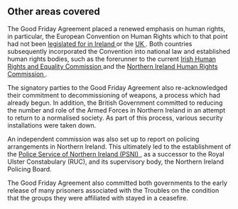 ##  Other areas covered

The Good Friday Agreement placed a renewed emphasis on human rights, in
particular, the European Convention on Human Rights which to that point had
not been [ legislated for in Ireland
](http://www.irishstatutebook.ie/eli/2003/act/20/enacted/en/print.html) or the
[ UK ](https://www.legislation.gov.uk/ukpga/1998/42/contents) . Both countries
subsequently incorporated the Convention into national law and established
human rights bodies, such as the forerunner to the current [ Irish Human
Rights and Equality Commission ](https://www.ihrec.ie/) and the [ Northern
Ireland Human Rights Commission ](http://www.nihrc.org/about-us) .

The signatory parties to the Good Friday Agreement also re-acknowledged their
commitment to decommissioning of weapons, a process which had already begun.
In addition, the British Government committed to reducing the number and role
of the Armed Forces in Northern Ireland in an attempt to return to a
normalised society. As part of this process, various security installations
were taken down.

An independent commission was also set up to report on policing arrangements
in Northern Ireland. This ultimately led to the establishment of the [ Police
Service of Northern Ireland (PSNI) ](https://www.psni.police.uk/) , as a
successor to the Royal Ulster Constabulary (RUC), and its supervisory body,
the Northern Ireland Policing Board.

The Good Friday Agreement also committed both governments to the early release
of many prisoners associated with the Troubles on the condition that the
groups they were affiliated with stayed in a ceasefire.
